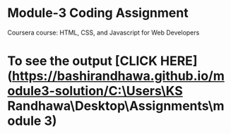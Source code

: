 

# Module-3 Coding Assignment

Coursera course: HTML, CSS, and Javascript for Web Developers

# To see the output [CLICK HERE](https://bashirandhawa.github.io/module3-solution/C:\Users\KS Randhawa\Desktop\Assignments\module 3)

